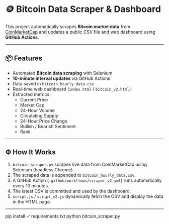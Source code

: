 # 🪙 Bitcoin Data Scraper & Dashboard

This project automatically scrapes **Bitcoin market data** from [CoinMarketCap](https://coinmarketcap.com/currencies/bitcoin/) and updates a public CSV file and web dashboard using **GitHub Actions**.

---

## 📦 Features
- Automated **Bitcoin data scraping** with Selenium  
- **10-minute interval updates** via GitHub Actions  
- Data saved in `bitcoin_hourly_data.csv`  
- Real-time web dashboard (`index.html` / `bitcoin_v2.html`)  
- Extracted metrics:
  - Current Price  
  - Market Cap  
  - 24-Hour Volume  
  - Circulating Supply  
  - 24-Hour Price Change  
  - Bullish / Bearish Sentiment  
  - Rank  

---

## ⚙️ How It Works
1. `bitcoin_scraper.py` scrapes live data from CoinMarketCap using Selenium (headless Chrome).  
2. The scraped data is appended to `bitcoin_hourly_data.csv`.  
3. A GitHub Action (`.github/workflows/scraper_v2.yml`) runs automatically every 10 minutes.  
4. The latest CSV is committed and used by the dashboard.  
5. `script.js` / `script_v2.js` dynamically fetch the CSV and display the data in the HTML page.

---
pip install -r requirements.txt
python bitcoin_scraper.py
